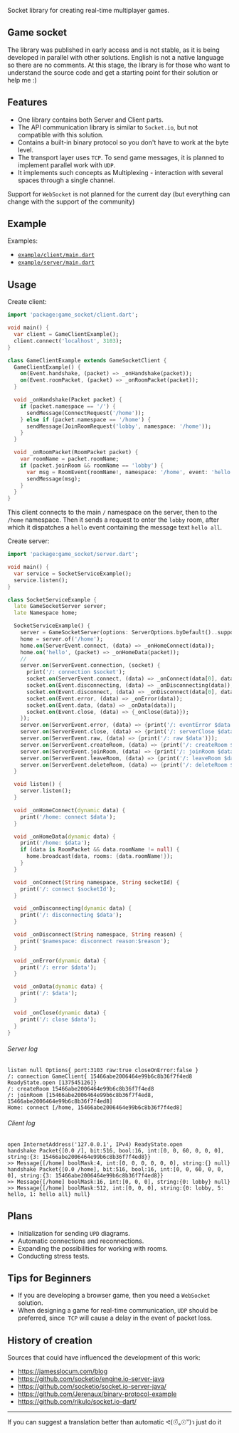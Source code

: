 Socket library for creating real-time multiplayer games.

## Game socket
The library was published in early access and is not stable, as it is being developed in parallel with other solutions. English is not a native language so there are no comments. At this stage, the library is for those who want to understand the source code and get a starting point for their solution or help me :)


## Features
* One library contains both Server and Client parts.
* The API communication library is similar to `Socket.io`, but not compatible with this solution.
* Contains a built-in binary protocol so you don't have to work at the byte level.
* The transport layer uses `TCP`. To send game messages, it is planned to implement parallel work with `UDP`.
* It implements such concepts as Multiplexing - interaction with several spaces through a single channel.

Support for `WebSocket` is not planned for the current day (but everything can change with the support of the community)


## Example
Examples:
* [`example/client/main.dart`](https://github.com/QiXi/game_socket/blob/master/example/client/main.dart)
* [`example/server/main.dart`](https://github.com/QiXi/game_socket/blob/master/example/server/main.dart)


## Usage
Create client:

```dart
import 'package:game_socket/client.dart';

void main() {
  var client = GameClientExample();
  client.connect('localhost', 3103);
}

class GameClientExample extends GameSocketClient {
  GameClientExample() {
    on(Event.handshake, (packet) => _onHandshake(packet));
    on(Event.roomPacket, (packet) => _onRoomPacket(packet));
  }

  void _onHandshake(Packet packet) {
    if (packet.namespace == '/') {
      sendMessage(ConnectRequest('/home'));
    } else if (packet.namespace == '/home') {
      sendMessage(JoinRoomRequest('lobby', namespace: '/home'));
    }
  }

  void _onRoomPacket(RoomPacket packet) {
    var roomName = packet.roomName;
    if (packet.joinRoom && roomName == 'lobby') {
      var msg = RoomEvent(roomName!, namespace: '/home', event: 'hello', message: 'hello all');
      sendMessage(msg);
    }
  }
}
```
This client connects to the main `/` namespace on the server, then to the `/home` namespace. Then it sends a request to enter the `lobby` room, after which it dispatches a `hello` event containing the message text `hello all`.


Create server:

```dart
import 'package:game_socket/server.dart';

void main() {
  var service = SocketServiceExample();
  service.listen();
}

class SocketServiceExample {
  late GameSocketServer server;
  late Namespace home;

  SocketServiceExample() {
    server = GameSocketServer(options: ServerOptions.byDefault()..supportRawData = true);
    home = server.of('/home');
    home.on(ServerEvent.connect, (data) => _onHomeConnect(data));
    home.on('hello', (packet) => _onHomeData(packet));
    //
    server.on(ServerEvent.connection, (socket) {
      print('/: connection $socket');
      socket.on(ServerEvent.connect, (data) => _onConnect(data[0], data[1]));
      socket.on(Event.disconnecting, (data) => _onDisconnecting(data));
      socket.on(Event.disconnect, (data) => _onDisconnect(data[0], data[1]));
      socket.on(Event.error, (data) => _onError(data));
      socket.on(Event.data, (data) => _onData(data));
      socket.on(Event.close, (data) => {_onClose(data)});
    });
    server.on(ServerEvent.error, (data) => {print('/: eventError $data')});
    server.on(ServerEvent.close, (data) => {print('/: serverClose $data')});
    server.on(ServerEvent.raw, (data) => {print('/: raw $data')});
    server.on(ServerEvent.createRoom, (data) => {print('/: createRoom $data')});
    server.on(ServerEvent.joinRoom, (data) => {print('/: joinRoom $data')});
    server.on(ServerEvent.leaveRoom, (data) => {print('/: leaveRoom $data')});
    server.on(ServerEvent.deleteRoom, (data) => {print('/: deleteRoom $data')});
  }

  void listen() {
    server.listen();
  }

  void _onHomeConnect(dynamic data) {
    print('/home: connect $data');
  }

  void _onHomeData(dynamic data) {
    print('/home: $data');
    if (data is RoomPacket && data.roomName != null) {
      home.broadcast(data, rooms: {data.roomName!});
    }
  }

  void _onConnect(String namespace, String socketId) {
    print('/: connect $socketId');
  }

  void _onDisconnecting(dynamic data) {
    print('/: disconnecting $data');
  }

  void _onDisconnect(String namespace, String reason) {
    print('$namespace: disconnect reason:$reason');
  }

  void _onError(dynamic data) {
    print('/: error $data');
  }

  void _onData(dynamic data) {
    print('/: $data');
  }

  void _onClose(dynamic data) {
    print('/: close $data');
  }
}

```

###### Server log
```
listen null Options{ port:3103 raw:true closeOnError:false }
/: connection GameClient{ 15466abe2006464e99b6c8b36f7f4ed8 ReadyState.open [137545126]}
/: createRoom 15466abe2006464e99b6c8b36f7f4ed8
/: joinRoom [15466abe2006464e99b6c8b36f7f4ed8, 15466abe2006464e99b6c8b36f7f4ed8]
Home: connect [/home, 15466abe2006464e99b6c8b36f7f4ed8]
```

###### Client log
```
open InternetAddress('127.0.0.1', IPv4) ReadyState.open
handshake Packet{[0.0 /], bit:516, bool:16, int:[0, 0, 60, 0, 0, 0], string:{3: 15466abe2006464e99b6c8b36f7f4ed8}}
>> Message{[/home] boolMask:4, int:[0, 0, 0, 0, 0, 0], string:{} null}
handshake Packet{[0.0 /home], bit:516, bool:16, int:[0, 0, 60, 0, 0, 0], string:{3: 15466abe2006464e99b6c8b36f7f4ed8}}
>> Message{[/home] boolMask:16, int:[0, 0, 0], string:{0: lobby} null}
>> Message{[/home] boolMask:512, int:[0, 0, 0], string:{0: lobby, 5: hello, 1: hello all} null}
```

## Plans
* Initialization for sending `UPD` diagrams.
* Automatic connections and reconnections.
* Expanding the possibilities for working with rooms.
* Conducting stress tests.

## Tips for Beginners
* If you are developing a browser game, then you need a `WebSocket` solution.
* When designing a game for real-time communication, `UDP` should be preferred, since` TCP` will cause a delay in the event of packet loss.

## History of creation
Sources that could have influenced the development of this work:

* https://jamesslocum.com/blog
* https://github.com/socketio/engine.io-server-java
* https://github.com/socketio/socket.io-server-java/
* https://github.com/Jerenaux/binary-protocol-example
* https://github.com/rikulo/socket.io-dart/

___
If you can suggest a translation better than automatic ᕙ(☉̃ₒ☉‶)ว just do it